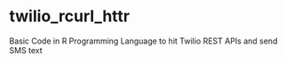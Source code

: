 twilio_rcurl_httr
=================

Basic Code in R Programming Language to hit Twilio REST APIs and send SMS text
